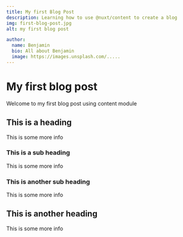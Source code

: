```yaml
---
title: My first Blog Post
description: Learning how to use @nuxt/content to create a blog
img: first-blog-post.jpg
alt: my first blog post

author:
  name: Benjamin
  bio: All about Benjamin
  image: https://images.unsplash.com/.....
---
```


<info-box>
  <template #info-box>
    This is a vue component inside markdown using slots
  </template>
</info-box>

<author :author="author"></author>



# My first blog post

Welcome to my first blog post using content module

## This is a heading

This is some more info

### This is a sub heading

This is some more info

### This is another sub heading

This is some more info

## This is another heading

This is some more info